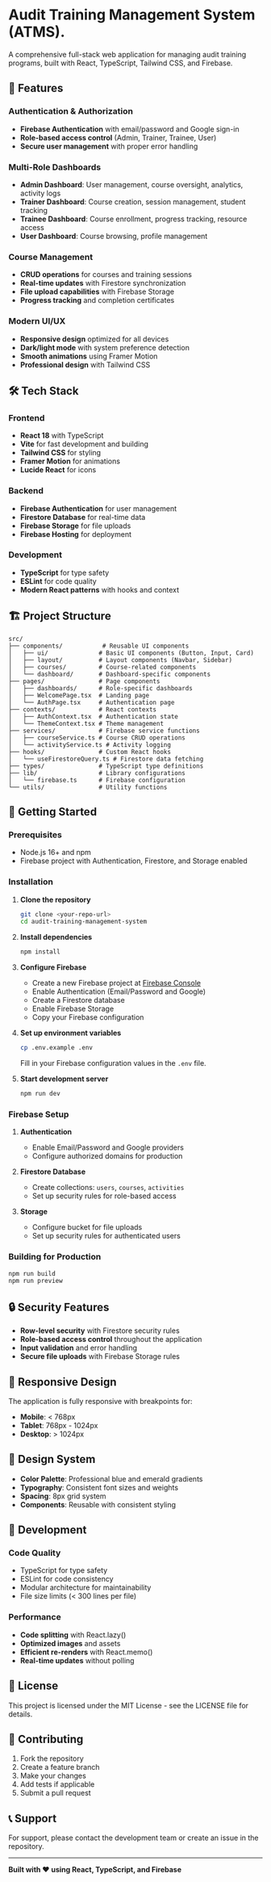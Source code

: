 # Audit Training Management System (ATMS).

A comprehensive full-stack web application for managing audit training programs, built with React, TypeScript, Tailwind CSS, and Firebase.

## 🚀 Features

### Authentication & Authorization
- **Firebase Authentication** with email/password and Google sign-in
- **Role-based access control** (Admin, Trainer, Trainee, User)
- **Secure user management** with proper error handling

### Multi-Role Dashboards
- **Admin Dashboard**: User management, course oversight, analytics, activity logs
- **Trainer Dashboard**: Course creation, session management, student tracking
- **Trainee Dashboard**: Course enrollment, progress tracking, resource access
- **User Dashboard**: Course browsing, profile management

### Course Management
- **CRUD operations** for courses and training sessions
- **Real-time updates** with Firestore synchronization
- **File upload capabilities** with Firebase Storage
- **Progress tracking** and completion certificates

### Modern UI/UX
- **Responsive design** optimized for all devices
- **Dark/light mode** with system preference detection
- **Smooth animations** using Framer Motion
- **Professional design** with Tailwind CSS

## 🛠️ Tech Stack

### Frontend
- **React 18** with TypeScript
- **Vite** for fast development and building
- **Tailwind CSS** for styling
- **Framer Motion** for animations
- **Lucide React** for icons

### Backend
- **Firebase Authentication** for user management
- **Firestore Database** for real-time data
- **Firebase Storage** for file uploads
- **Firebase Hosting** for deployment

### Development
- **TypeScript** for type safety
- **ESLint** for code quality
- **Modern React patterns** with hooks and context

## 🏗️ Project Structure

```
src/
├── components/           # Reusable UI components
│   ├── ui/              # Basic UI components (Button, Input, Card)
│   ├── layout/          # Layout components (Navbar, Sidebar)
│   ├── courses/         # Course-related components
│   └── dashboard/       # Dashboard-specific components
├── pages/               # Page components
│   ├── dashboards/      # Role-specific dashboards
│   ├── WelcomePage.tsx  # Landing page
│   └── AuthPage.tsx     # Authentication page
├── contexts/            # React contexts
│   ├── AuthContext.tsx  # Authentication state
│   └── ThemeContext.tsx # Theme management
├── services/            # Firebase service functions
│   ├── courseService.ts # Course CRUD operations
│   └── activityService.ts # Activity logging
├── hooks/               # Custom React hooks
│   └── useFirestoreQuery.ts # Firestore data fetching
├── types/               # TypeScript type definitions
├── lib/                 # Library configurations
│   └── firebase.ts      # Firebase configuration
└── utils/               # Utility functions
```

## 🚀 Getting Started

### Prerequisites
- Node.js 16+ and npm
- Firebase project with Authentication, Firestore, and Storage enabled

### Installation

1. **Clone the repository**
   ```bash
   git clone <your-repo-url>
   cd audit-training-management-system
   ```

2. **Install dependencies**
   ```bash
   npm install
   ```

3. **Configure Firebase**
   - Create a new Firebase project at [Firebase Console](https://console.firebase.google.com)
   - Enable Authentication (Email/Password and Google)
   - Create a Firestore database
   - Enable Firebase Storage
   - Copy your Firebase configuration

4. **Set up environment variables**
   ```bash
   cp .env.example .env
   ```
   Fill in your Firebase configuration values in the `.env` file.

5. **Start development server**
   ```bash
   npm run dev
   ```

### Firebase Setup

1. **Authentication**
   - Enable Email/Password and Google providers
   - Configure authorized domains for production

2. **Firestore Database**
   - Create collections: `users`, `courses`, `activities`
   - Set up security rules for role-based access

3. **Storage**
   - Configure bucket for file uploads
   - Set up security rules for authenticated users

### Building for Production

```bash
npm run build
npm run preview
```

## 🔒 Security Features

- **Row-level security** with Firestore security rules
- **Role-based access control** throughout the application
- **Input validation** and error handling
- **Secure file uploads** with Firebase Storage rules

## 📱 Responsive Design

The application is fully responsive with breakpoints for:
- **Mobile**: < 768px
- **Tablet**: 768px - 1024px  
- **Desktop**: > 1024px

## 🎨 Design System

- **Color Palette**: Professional blue and emerald gradients
- **Typography**: Consistent font sizes and weights
- **Spacing**: 8px grid system
- **Components**: Reusable with consistent styling

## 🔧 Development

### Code Quality
- TypeScript for type safety
- ESLint for code consistency
- Modular architecture for maintainability
- File size limits (< 300 lines per file)

### Performance
- **Code splitting** with React.lazy()
- **Optimized images** and assets
- **Efficient re-renders** with React.memo()
- **Real-time updates** without polling

## 📄 License

This project is licensed under the MIT License - see the LICENSE file for details.

## 🤝 Contributing

1. Fork the repository
2. Create a feature branch
3. Make your changes
4. Add tests if applicable
5. Submit a pull request

## 📞 Support

For support, please contact the development team or create an issue in the repository.

---

**Built with ❤️ using React, TypeScript, and Firebase**
